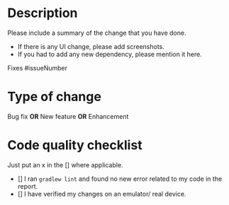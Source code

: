 # Description

Please include a summary of the change that you have done.
* If there is any UI change, please add screenshots.
* If you had to add any new dependency, please mention it here.

Fixes #issueNumber

# Type of change
Bug fix **OR** New feature **OR** Enhancement

# Code quality checklist
Just put an x in the [] where applicable.
- [] I ran `gradlew lint` and found no new error related to my code in the report.
- [] I have verified my changes on an emulator/ real device.
